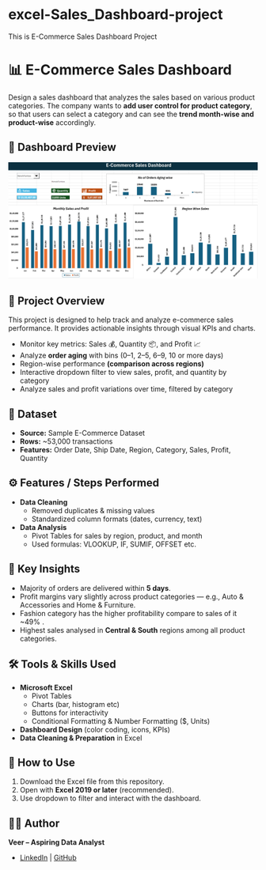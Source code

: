 # excel-Sales_Dashboard-project
This is E-Commerce Sales Dashboard Project

# 📊 E-Commerce Sales Dashboard
Design a sales dashboard that analyzes the sales based on various product categories. 
The company wants to **add user control for product category**, so that users can select a category and can see the **trend month-wise and product-wise** accordingly.

## 📸 Dashboard Preview  
![Dashboard Preview](https://github.com/Veer7733/excel-Sales_Dashboard-project/blob/main/Dashboard_Preview.png) 

## 📌 Project Overview  
This project is designed to help track and analyze e-commerce sales performance. It provides actionable insights through visual KPIs and charts.  

- Monitor key metrics: Sales 💰, Quantity 📦, and Profit 📈  
- Analyze **order aging** with bins (0–1, 2–5, 6–9, 10 or more days)  
- Region-wise performance **(comparison across regions)** 
- Interactive dropdown filter to view sales, profit, and quantity by category
- Analyze sales and profit variations over time, filtered by category

## 📂 Dataset  
- **Source:** Sample E-Commerce Dataset  
- **Rows:** ~53,000 transactions
- **Features:** Order Date, Ship Date, Region, Category, Sales, Profit, Quantity

## ⚙️ Features / Steps Performed
- **Data Cleaning**
	- Removed duplicates & missing values
  - Standardized column formats (dates, currency, text)
- **Data Analysis**
	- Pivot Tables for sales by region, product, and month
	- Used formulas: VLOOKUP, IF, SUMIF, OFFSET etc.

## 🔑 Key Insights   
- Majority of orders are delivered within **5 days**.  
- Profit margins vary slightly across product categories — e.g., Auto & Accessories and Home & Furniture.
- Fashion category has the higher profitability compare to sales of it ~49% .
- Highest sales analysed in **Central & South** regions among all product categories.

## 🛠️ Tools & Skills Used  
- **Microsoft Excel**  
  - Pivot Tables  
  - Charts (bar, histogram etc) 
  - Buttons for interactivity  
  - Conditional Formatting & Number Formatting ($, Units)  
- **Dashboard Design** (color coding, icons, KPIs)  
- **Data Cleaning & Preparation** in Excel

## 🚀 How to Use  
1. Download the Excel file from this repository.  
2. Open with **Excel 2019 or later** (recommended).  
3. Use dropdown to filter and interact with the dashboard.

## 👨‍💻 Author  

**Veer – Aspiring Data Analyst**  

- [LinkedIn](https://www.linkedin.com/in/veer-sharma-6a0a7335b/) | [GitHub](https://github.com/Veer7733)  

